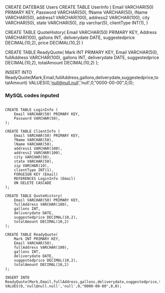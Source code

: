 CREATE DATEBASE Users
CREATE TABLE UserInfo (
    Email VARCHAR(50) PRIMARY KEY,
    Password VARCHAR(50),
    fName VARCHAR(50),
    lName VARCHAR(50),
    address1 VARCHAR(100),
    address2 VARCHAR(100),
    city VARCHAR(50),
    state VARCHAR(50),
    zip varchar(5),
    clientType INT(1),
)

CREATE TABLE QuoteHistory(
	Email VARCHAR(50) PRIMARY KEY,
    Address VARCHAR(100),
	gallons INT,
	deliverydate DATE,
	suggestedprice DECIMAL(10,2),
	price DECIMAL(10,2)
)

CREATE TABLE ReadyQuote(
    Mark INT PRIMARY KEY,
	Email VARCHAR(50),
    fullAddress VARCHAR(100),
	gallons INT,
	deliverydate DATE,
	suggestedprice DECIMAL(10,2),
	totalAmount DECIMAL(10,2)
);

INSERT INTO ReadyQuote(Mark,Email,fullAddress,gallons,deliverydate,suggestedprice,totalAmount)
VALUES(0,'null@null.null','null',0,"0000-00-00",0,0);







### MySQL codes inputed

```

CREATE TABLE LoginInfo (
    Email VARCHAR(50) PRIMARY KEY,
    Password VARCHAR(50),
);

CREATE TABLE ClientInfo (
    Email VARCHAR(50) PRIMARY KEY,
    fName VARCHAR(50),
    lName VARCHAR(50),
    address1 VARCHAR(100),
    address2 VARCHAR(100),
    city VARCHAR(50),
    state VARCHAR(50),
    zip VARCHAR(10),
    clientType INT(1),
    FORGEIGN KEY (Email)
    REFERENCES LoginInfo (Email)
    ON DELETE CASCADE
);

CREATE TABLE QuoteHistory(
	Email VARCHAR(50) PRIMARY KEY,
    fullAddress VARCHAR(100),
	gallons INT,
	deliverydate DATE,
	suggestedprice DECIMAL(10,2),
	totalAmount DECIMAL(10,2)
);

CREATE TABLE ReadyQuote(
    Mark INT PRIMARY KEY,
	Email VARCHAR(50),
    fullAddress VARCHAR(100),
	gallons INT,
	deliverydate DATE,
	suggestedprice DECIMAL(10,2),
	totalAmount DECIMAL(10,2)
);

INSERT INTO ReadyQuote(Mark,Email,fullAddress,gallons,deliverydate,suggestedprice,totalAmount)
VALUES(0,'null@null.null','null',0,"0000-00-00",0,0);


```